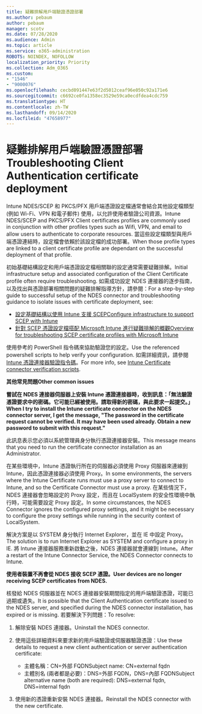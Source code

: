 ```yaml
---
title: 疑難排解用戶端驗證憑證部署
ms.author: pebaum
author: pebaum
manager: scotv
ms.date: 07/28/2020
ms.audience: Admin
ms.topic: article
ms.service: o365-administration
ROBOTS: NOINDEX, NOFOLLOW
localization_priority: Priority
ms.collection: Adm_O365
ms.custom:
- "1546"
- "9000076"
ms.openlocfilehash: cecbd091447e63f2d5012ceaf96e050c92a171e6
ms.sourcegitcommit: c6692ce0fa1358ec3529e59ca0ecdfdea4cdc759
ms.translationtype: HT
ms.contentlocale: zh-TW
ms.lasthandoff: 09/14/2020
ms.locfileid: "47658977"
---
```

# <a name="troubleshooting-client-authentication-certificate-deployment"></a><span data-ttu-id="229e9-102">疑難排解用戶端驗證憑證部署</span><span class="sxs-lookup"><span data-stu-id="229e9-102">Troubleshooting Client Authentication certificate deployment</span></span>

<span data-ttu-id="229e9-103">Intune NDES/SCEP 和 PKCS/PFX 用戶端憑證設定檔通常會結合其他設定檔類型 (例如 Wi-Fi、VPN 和電子郵件) 使用，以允許使用者驗證公司資源。</span><span class="sxs-lookup"><span data-stu-id="229e9-103">Intune NDES/SCEP and PKCS/PFX Client certificates profiles are commonly used in conjunction with other profiles types such as Wifi, VPN, and email to allow users to authenticate to corporate resources.</span></span> <span data-ttu-id="229e9-104">當這些設定檔類型與用戶端憑證連結時，設定檔會依賴於該設定檔的成功部署。</span><span class="sxs-lookup"><span data-stu-id="229e9-104">When those profile types are linked to a client certificate profile are dependant on the successful deployment of that profile.</span></span>

<span data-ttu-id="229e9-105">初始基礎結構設定和用戶端憑證設定檔相關聯的設定通常需要疑難排解。</span><span class="sxs-lookup"><span data-stu-id="229e9-105">Initial infrastructure setup and associated configuration of the Client Certificate profile often require troubleshooting.</span></span> <span data-ttu-id="229e9-106">如需成功設定 NDES 連接器的逐步指南，以及找出與憑證部署相關問題的疑難排解指導方針，請參閱：</span><span class="sxs-lookup"><span data-stu-id="229e9-106">For a step-by-step guide to successful setup of the NDES connector and troubleshooting guidance to isolate issues with certificate deployment, see:</span></span> 

- [<span data-ttu-id="229e9-107">設定基礎結構以使用 Intune 支援 SCEP</span><span class="sxs-lookup"><span data-stu-id="229e9-107">Configure infrastructure to support SCEP with Intune</span></span>](https://support.microsoft.com/help/4459540/troubleshoot-ndes-configuration-for-use-with-intune)
- [<span data-ttu-id="229e9-108">針對 SCEP 憑證設定檔搭配 Microsoft Intune 進行疑難排解的概觀</span><span class="sxs-lookup"><span data-stu-id="229e9-108">Overview for troubleshooting SCEP certificate profiles with Microsoft Intune</span></span>](https://support.microsoft.com/help/4457481/troubleshooting-scep-certificate-profile-deployment-in-intune)

<span data-ttu-id="229e9-109">使用參考的 PowerShell 指令碼來協助驗證您的設定。</span><span class="sxs-lookup"><span data-stu-id="229e9-109">Use the referenced powershell scripts to help verify your configuration.</span></span> <span data-ttu-id="229e9-110">如需詳細資訊，請參閱 [Intune 憑證連接器驗證指令碼](https://github.com/microsoftgraph/powershell-intune-samples/tree/master/CertificationAuthority)。</span><span class="sxs-lookup"><span data-stu-id="229e9-110">For more info, see [Intune Certificate connector verification scripts](https://github.com/microsoftgraph/powershell-intune-samples/tree/master/CertificationAuthority).</span></span>

  
<span data-ttu-id="229e9-111">**其他常見問題**</span><span class="sxs-lookup"><span data-stu-id="229e9-111">**Other common issues**</span></span>

<span data-ttu-id="229e9-112">**嘗試在 NDES 連接器伺服器上安裝 Intune 憑證連接器時，收到訊息：「無法驗證憑證要求中的密碼。它可能已經被使用。請取得新的密碼，與此要求一起提交。」**</span><span class="sxs-lookup"><span data-stu-id="229e9-112">**When I try to install the Intune certificate connector on the NDES connector server, I get the message, "The password in the certificate request cannot be verified. It may have been used already. Obtain a new password to submit with this request."**</span></span>  

<span data-ttu-id="229e9-113">此訊息表示您必須以系統管理員身分執行憑證連接器安裝。</span><span class="sxs-lookup"><span data-stu-id="229e9-113">This message means that you need to run the certificate connector installation as an Administrator.</span></span>

<span data-ttu-id="229e9-114">在某些環境中，Intune 憑證執行所在的伺服器必須使用 Proxy 伺服器來連線到 Intune，因此憑證連接器必須使用 Proxy。</span><span class="sxs-lookup"><span data-stu-id="229e9-114">In some environments, the servers where the Intune Certificate runs must use a proxy server to connect to Intune, and so the Certificate Connector must use a proxy.</span></span> <span data-ttu-id="229e9-115">在某些情況下，NDES 連接器會忽略設定的 Proxy 設定，而且在 LocalSystem 的安全性環境中執行時，可能需要設定 Proxy 設定。</span><span class="sxs-lookup"><span data-stu-id="229e9-115">In some circumstances, the NDES Connector ignores the configured proxy settings, and it might be necessary to configure the proxy settings while running in the security context of LocalSystem.</span></span> 
 
<span data-ttu-id="229e9-116">解決方案是以 SYSTEM 身分執行 Internet Explorer，並在 IE 中設定 Proxy。</span><span class="sxs-lookup"><span data-stu-id="229e9-116">The solution is to run Internet Explorer as SYSTEM and configure a proxy in IE.</span></span> <span data-ttu-id="229e9-117">將 Intune 連接器服務重新啟動之後，NDES 連接器就會連線到 Intune。</span><span class="sxs-lookup"><span data-stu-id="229e9-117">After a restart of the Intune Connector Service, the NDES Connector connects to Intune.</span></span>

<span data-ttu-id="229e9-118">**使用者裝置不再會從 NDES 接收 SCEP 憑證。**</span><span class="sxs-lookup"><span data-stu-id="229e9-118">**User devices are no longer receiving SCEP certificates from NDES.**</span></span>

<span data-ttu-id="229e9-119">核發給 NDES 伺服器並在 NDES 連接器安裝期間指定的用戶端驗證憑證，可能已過期或遺失。</span><span class="sxs-lookup"><span data-stu-id="229e9-119">It is possible that the Client Authentication certificate issued to the NDES server, and specified during the NDES connector installation, has expired or is missing.</span></span> <span data-ttu-id="229e9-120">若要解決下列問題：</span><span class="sxs-lookup"><span data-stu-id="229e9-120">To resolve:</span></span> 
 
1. <span data-ttu-id="229e9-121">解除安裝 NDES 連接器。</span><span class="sxs-lookup"><span data-stu-id="229e9-121">Uninstall the NDES connector.</span></span>  
2. <span data-ttu-id="229e9-122">使用這些詳細資料來要求新的用戶端驗證或伺服器驗證憑證：</span><span class="sxs-lookup"><span data-stu-id="229e9-122">Use these details to request a new client authentication or server authentication certificate:</span></span> 
 
    - <span data-ttu-id="229e9-123">主體名稱：CN=外部 FQDN</span><span class="sxs-lookup"><span data-stu-id="229e9-123">Subject name: CN=external fqdn</span></span>  
    - <span data-ttu-id="229e9-124">主體別名 (兩者都是必要)：DNS=外部 FQDN，DNS=內部 FQDN</span><span class="sxs-lookup"><span data-stu-id="229e9-124">Subject alternative name (both are required): DNS=external fqdn, DNS=internal fqdn</span></span> 
 
3. <span data-ttu-id="229e9-125">使用新的憑證重新安裝 NDES 連接器。</span><span class="sxs-lookup"><span data-stu-id="229e9-125">Reinstall the NDES connector with the new certificate.</span></span>